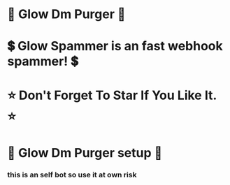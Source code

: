 # 💎 Glow Dm Purger 💎


# 💲 Glow Spammer is an fast webhook spammer! 💲


# ⭐ Don't Forget To Star If You Like It. ⭐


# 🚀 Glow Dm Purger setup 🚀

### this is an self bot so use it at own risk
